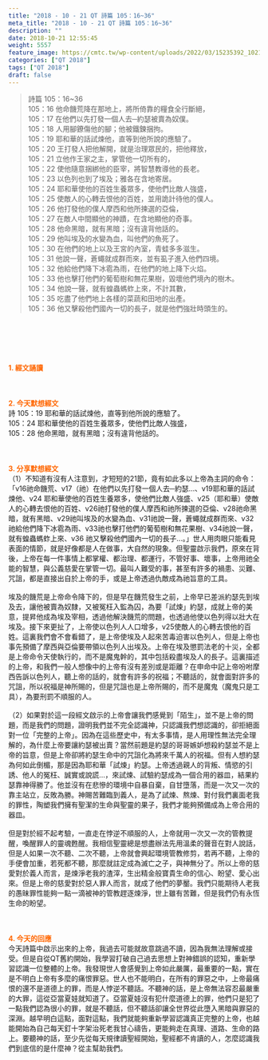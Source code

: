 ```yaml
---
title: "2018 - 10 - 21 QT 詩篇 105：16~36"
meta_title: "2018 - 10 - 21 QT 詩篇 105：16~36"
description: ""
date: 2018-10-21 12:55:45
weight: 5557
feature_image: https://cmtc.tw/wp-content/uploads/2022/03/15235392_10211799862337740_180693556567566654_o-1.webp
categories: ["QT 2018"]
tags: ["QT 2018"]
draft: false
---
```


<blockquote>詩篇 105：16~36<br />
105：16 他命饑荒降在那地上，將所倚靠的糧食全行斷絕，<br />
105：17 在他們以先打發一個人去─約瑟被賣為奴僕。<br />
105：18 人用腳鐐傷他的腳；他被鐵鍊捆拘。<br />
105：19 耶和華的話試煉他，直等到他所說的應驗了。<br />
105：20 王打發人把他解開，就是治理眾民的，把他釋放，<br />
105：21 立他作王家之主，掌管他一切所有的，<br />
105：22 使他隨意捆綁他的臣宰，將智慧教導他的長老。<br />
105：23 以色列也到了埃及；雅各在含地寄居。<br />
105：24 耶和華使他的百姓生養眾多，使他們比敵人強盛，<br />
105：25 使敵人的心轉去恨他的百姓，並用詭計待他的僕人。<br />
105：26 他打發他的僕人摩西和他所揀選的亞倫，<br />
105：27 在敵人中間顯他的神蹟，在含地顯他的奇事。<br />
105：28 他命黑暗，就有黑暗；沒有違背他話的。<br />
105：29 他叫埃及的水變為血，叫他們的魚死了。<br />
105：30 在他們的地上以及王宮的內室，青蛙多多滋生。<br />
105：31 他說一聲，蒼蠅就成群而來，並有虱子進入他們四境。<br />
105：32 他給他們降下冰雹為雨，在他們的地上降下火焰。<br />
105：33 他也擊打他們的葡萄樹和無花果樹，毀壞他們境內的樹木。<br />
105：34 他說一聲，就有蝗蟲螞蚱上來，不計其數，<br />
105：35 吃盡了他們地上各樣的菜蔬和田地的出產。<br />
105：36 他又擊殺他們國內一切的長子，就是他們強壯時頭生的。</blockquote><br />
&nbsp;<br />
<br />
&nbsp;<br />
<br />
<span style="color: #ff6600;"><strong>1. </strong><strong>經文誦讀</strong></span><br />
<br />
<span style="color: #ff6600;"><strong> </strong></span><br />
<br />
<span style="color: #ff6600;"><strong>2. 今天默想</strong><strong>經文<br />
</strong></span>詩 105：19 耶和華的話試煉他，直等到他所說的應驗了。<br />
105：24 耶和華使他的百姓生養眾多，使他們比敵人強盛，<br />
105：28 他命黑暗，就有黑暗；沒有違背他話的。<br />
<br />
&nbsp;<br />
<br />
<span style="color: #ff6600;"><strong>3. 分享默想經文<br />
</strong></span>（1）不知道有沒有人注意到，才短短的21節，竟有如此多以上帝為主詞的命令：「v16祂命饑荒、v17（祂）在他們以先打發一個人去─約瑟…、v19耶和華的話試煉他、v24 耶和華使他的百姓生養眾多，使他們比敵人強盛、v25（耶和華）使敵人的心轉去恨他的百姓、v26祂打發他的僕人摩西和祂所揀選的亞倫、v28祂命黑暗，就有黑暗、v29祂叫埃及的水變為血、v31祂說一聲，蒼蠅就成群而來、v32祂給他們降下冰雹為雨、v33祂也擊打他們的葡萄樹和無花果樹、v34祂說一聲，就有蝗蟲螞蚱上來、v36 祂又擊殺他們國內一切的長子…。」世人用肉眼只能看見表面的情節，就是好像都是人在做事，大自然的現象。但聖靈啟示我們，原來在背後，上帝在每一件事情上都掌權、都治理、都運行，不管好事、壞事，上帝用祂全能的智慧，與公義慈愛在掌管一切。最叫人難受的事，甚至有許多的禍患、災難、咒詛，都是直接出自於上帝的手，或是上帝透過仇敵成為祂旨意的工具。<br />
<br />
埃及的饑荒是上帝命令降下的，但是早在饑荒發生之前，上帝早已差派約瑟先到埃及去，讓他被賣為奴隸，又被冤枉入監為囚，為要「試煉」約瑟，成就上帝的美意，提昇他成為埃及宰相，透過他解決饑荒的問題，也透過他使以色列得以壯大在埃及。接下來更扯了，上帝使以色列人人口增多，v25使敵人的心轉去恨他的百姓。這裏我們會不會看錯了，是上帝使埃及人起來苦毒迫害以色列人，但是上帝也事先預備了摩西與亞倫要帶領以色列人出埃及。上帝在埃及懲罰法老的十災，全都是上帝命令天使執行的，而不是魔鬼幹的，其中包括殺盡埃及人的長子。這裏描述的上帝，和我們一般人想像中的上帝有沒有差別或是距離？在申命中記上帝吩咐摩西告訴以色列人，聽上帝的話的，就會有許多的祝福；不聽話的，就會面對許多的咒詛，所以祝福是神所賜的，但是咒詛也是上帝所賜的，而不是魔鬼（魔鬼只是工具），為要刑罰不順服的人。<br />
<br />
（2）如果對於這一段經文啟示的上帝會讓我們感覺到「陌生」，並不是上帝的問題，而是我們的問題，證明我們並不完全認識神，只認識我們想認識的，卻拒絕面對一位「完整的上帝」。因為在這些歷史中，有太多事情，是人用理性無法完全理解的，為什麼上帝要讓約瑟被出賣？當然前題是約瑟的哥哥嫉妒想殺約瑟並不是上帝的旨意，但是上帝卻將約瑟生命中的咒詛化為將來千萬人的祝福。但有人想約瑟為何如此倒楣，那是因為耶和華「試煉」約瑟。上帝透過親人的背叛、情慾的引誘、他人的冤枉、誠實或說謊…，來試煉、試驗約瑟成為一個合用的器皿，結果約瑟靠神得勝了。他並沒有在悲慘的環境中自暴自棄，自甘墮落，而是一次又一次的靠主站立，反敗為勝。神賜苦難臨到義人，是為了試煉、熬煉、對付我們裏面老我的罪性，陶塑我們擁有聖潔的生命與聖靈的果子，我們才能夠預備成為上帝合用的器皿。<br />
<br />
但是對於經不起考驗，一直走在悖逆不順服的人，上帝就用一次又一次的管教提醒，喚醒罪人的靈魂甦醒。我相信聖靈總是想盡辦法先用溫柔的聲音在對人說話，但是人如果一次不聽、二次不聽，上帝就會興起環境管教修剪，若再不聽，上帝的手便會加重，若死都不聽，那麼就註定成為滅亡之子，與神無分了。所以上帝的慈愛對於義人而言，是煉淨老我的渣滓，生出精金般寶貴生命的信心、盼望、愛心出來。但是上帝的慈愛對於惡人罪人而言，就成了他們的夢靨。我們只能期待人老我的愚昧罪性能夠一點一滴被神的管教趕逐煉淨，世上雖有苦難，但是我們仍有永恆生命的盼望。<br />
<br />
&nbsp;<br />
<br />
<span style="color: #ff6600;"><strong>4. 今天的回應<br />
</strong></span>今天詩篇中啟示出來的上帝，我過去可能就故意跳過不讀，因為我無法理解或接受。但是自從QT舊約開始，我學習打破自己過去思想上對神錯誤的認知，重新學習認識一位整體的上帝。我發現世人會感覺到上帝如此嚴厲，最重要的一點，實在是不明白上帝有多麼的痛恨罪惡。世人也不能明白，在所有的罪惡之中，上帝最痛恨的還不是道德上的罪，而是人悖逆不聽話。不聽神的話，是上帝無法容忍最嚴重的大罪，這從亞當夏娃就知道了。亞當夏娃沒有犯什麼道德上的罪，他們只是犯了一點我們認為很小的罪，就是不聽話，但不聽話卻讓全世界從此墮入黑暗與罪惡的深淵。越早明白這點，面對這點，我們就能夠重新學習認識真正完整的上帝，也越能開始為自己每天釘十字架治死老我甘心禱告，更能夠走在真理、道路、生命的路上。要聽神的話，至少先從每天規律讀聖經開始，聖經都不肯讀的人，怎麼認識我們到底信的是什麼神？從主幫助我們。<br />
<br />
&nbsp;
        